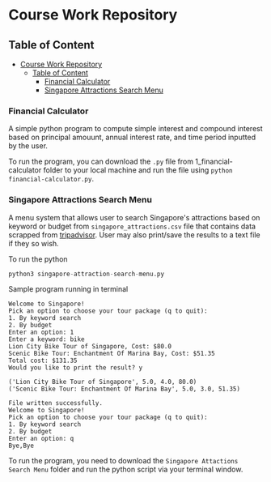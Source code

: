 # Course Work Repository 

## Table of Content 
- [Course Work Repository](#course-work-repository)
  - [Table of Content](#table-of-content)
    - [Financial Calculator](#financial-calculator)
    - [Singapore Attractions Search Menu](#singapore-attractions-search-menu)

### Financial Calculator
A simple python program to compute simple interest and compound interest based on principal amouunt, annual interest rate, and time period inputted by the user.

To run the program, you can download the `.py` file from 1_financial-calculator folder to your local machine and run the file using `python financial-calculator.py`.

### Singapore Attractions Search Menu
A menu system that allows user to search Singapore's attractions based on keyword or budget from `singapore_attractions.csv` file that contains data scrapped from [tripadvisor](https://www.tripadvisor.com.sg/Attraction_Products-g294265-zfg12131-Singapore.html). User may also print/save the results to a text file if they so wish. 

To run the python
```python 
python3 singapore-attraction-search-menu.py
```

Sample program running in terminal
```
Welcome to Singapore!
Pick an option to choose your tour package (q to quit):             
1. By keyword search
2. By budget
Enter an option: 1
Enter a keyword: bike
Lion City Bike Tour of Singapore, Cost: $80.0
Scenic Bike Tour: Enchantment Of Marina Bay, Cost: $51.35
Total cost: $131.35
Would you like to print the result? y

('Lion City Bike Tour of Singapore', 5.0, 4.0, 80.0)
('Scenic Bike Tour: Enchantment Of Marina Bay', 5.0, 3.0, 51.35)

File written successfully.
Welcome to Singapore!
Pick an option to choose your tour package (q to quit):             
1. By keyword search
2. By budget
Enter an option: q
Bye,Bye
```

To run the program, you need to download the `Singapore Attactions Search Menu` folder and run the python script via your terminal window.